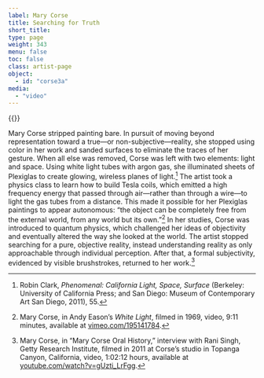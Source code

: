 ```yaml
---
label: Mary Corse
title: Searching for Truth
short_title:
type: page
weight: 343
menu: false
toc: false
class: artist-page
object:
  - id: "corse3a"
media:
  - "video"
---
```

{{<q-figure id="corse3a">}}

Mary Corse stripped painting bare. In pursuit of moving beyond representation toward a true—or non-subjective—reality, she stopped using color in her work and sanded surfaces to eliminate the traces of her gesture. When all else was removed, Corse was left with two elements: light and space. Using white light tubes with argon gas, she illuminated sheets of Plexiglas to create glowing, wireless planes of light.[^1] The artist took a physics class to learn how to build Tesla coils, which emitted a high frequency energy that passed through air—rather than through a wire—to light the gas tubes from a distance. This made it possible for her Plexiglas paintings to appear autonomous: “the object can be completely free from the external world, from any world but its own.”[^2] In her studies, Corse was introduced to quantum physics, which challenged her ideas of objectivity and eventually altered the way she looked at the world. The artist stopped searching for a pure, objective reality, instead understanding reality as only approachable through individual perception. After that, a formal subjectivity, evidenced by visible brushstrokes, returned to her work.[^3]

[^1]: Robin Clark, *Phenomenal: California Light, Space, Surface* (Berkeley: University of California Press; and San Diego: Museum of Contemporary Art San Diego, 2011), 55.

[^2]: Mary Corse, in Andy Eason’s *White Light*, filmed in 1969, video, 9:11 minutes, available at [vimeo.com/195141784](https://vimeo.com/195141784).

[^3]: Mary Corse, in “Mary Corse Oral History,” interview with Rani Singh, Getty Research Institute, filmed in 2011 at Corse’s studio in Topanga Canyon, California, video, 1:02:12 hours, available at [youtube.com/watch?v=gUzti\_LrFgg](https://www.youtube.com/watch?v=gUzti\_LrFgg).
